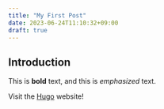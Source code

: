 ```yaml
---
title: "My First Post"
date: 2023-06-24T11:10:32+09:00
draft: true
---
```


## Introduction

This is **bold** text, and this is *emphasized* text.

Visit the [Hugo](https://gohugo.io) website!
